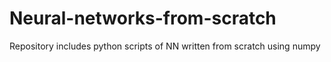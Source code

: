 # Neural-networks-from-scratch
Repository includes python scripts of NN written from scratch using numpy
